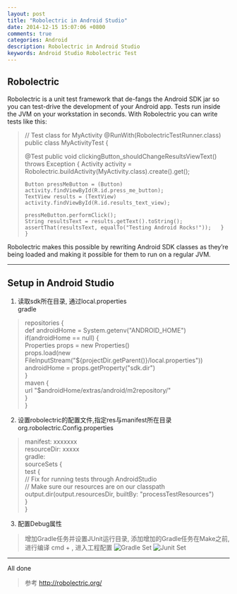 ```yaml
---
layout: post
title: "Robolectric in Android Studio"
date: 2014-12-15 15:07:06 +0800
comments: true
categories: Android
description: Robolectric in Android Studio
keywords: Android Studio Robolectric Test
---
```


Robolectric
-----------
Robolectric is a unit test framework that de-fangs the Android SDK jar so you can test-drive the development of your Android app. Tests run inside the JVM on your workstation in seconds. With Robolectric you can write tests like this:

> // Test class for MyActivity @RunWith(RobolectricTestRunner.class)
> public class MyActivityTest {
> 
>   @Test   public void clickingButton_shouldChangeResultsViewText()
> throws Exception {
>     Activity activity = Robolectric.buildActivity(MyActivity.class).create().get();
> 
>     Button pressMeButton = (Button) activity.findViewById(R.id.press_me_button);
>     TextView results = (TextView) activity.findViewById(R.id.results_text_view);
> 
>     pressMeButton.performClick();
>     String resultsText = results.getText().toString();
>     assertThat(resultsText, equalTo("Testing Android Rocks!"));   } }

Robolectric makes this possible by rewriting Android SDK classes as they’re being loaded and making it possible for them to run on a regular JVM. 

----------

<!--more-->

Setup in Android Studio
-----------------------

1. 读取sdk所在目录, 通过local.properties   
  gradle
> repositories {  
>   def androidHome = System.getenv("ANDROID_HOME")  
>    if(androidHome == null) {   
>      Properties props = new Properties()    
>     props.load(new FileInputStream("${projectDir.getParent()}/local.properties"))    
>       androidHome = props.getProperty("sdk.dir")    
>    }   
>    maven {    
>        url "$androidHome/extras/android/m2repository/"    
>    }   
>} 

2. 设置robolectric的配置文件,指定res与manifest所在目录   
  org.robolectric.Config.properties   
> manifest: xxxxxxx   
> resourceDir: xxxxx   
  gradle:  
> sourceSets {  
>   test {  
>       // Fix for running tests through AndroidStudio   
>       // Make sure our resources are on our classpath    
>       output.dir(output.resourcesDir, builtBy: "processTestResources")   
>   }   
>}   

3. 配置Debug属性
>  增加Gradle任务并设置JUnit运行目录, 添加增加的Gradle任务在Make之前,进行编译
>  cmd + , 进入工程配置
![Gradle Set](/images/res/201412/gradle_set.png)
![Junit Set](/images/res/201412/junit_set.png)
 
----------

All done


> 参考
> http://robolectric.org/


 


